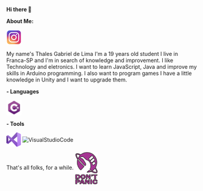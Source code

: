 <b>Hi there 👋</b>

<b>About Me:</b>

<a href="https://www.instagram.com/tael42f/">
<img align="center" alt="Instagram" width="40px" src="github-instagram-icon.png?raw=true" />
</a>

My name's Thales Gabriel de Lima I'm a 19 years old student I live in Franca-SP and I'm in search of knowledge and improvement. I like Technology and eletronics. I want to learn JavaScript, Java and improve my skills in Arduino programming. I also want to program games I have a little knowledge in Unity and I want to upgrade them.

<b>
- Languages
</b>

<p>
<img align="center" alt="CSharp" width="40px" src="/github-csharp-icon.png?raw=true" />
</p>

<b>
- Tools
</b>

<p>
<img align="center" alt="VisualStudio" width="38px" src="github-visualstudio-icon.png?raw=true" />
<img align="center" alt="VisualStudioCode" width="38px" src="?raw=true" />
<p/>

<p>
That's all folks, for a while. <img align="center" alt="CSharp" width="60" src="/github-dontpanic.png?raw=true" />
<p/>
